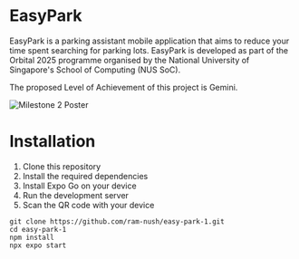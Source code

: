 # EasyPark
EasyPark is a parking assistant mobile application that aims to reduce your time spent searching for parking lots. EasyPark is developed as part of the Orbital 2025 programme organised by the National University of Singapore's School of Computing (NUS SoC).

The proposed Level of Achievement of this project is Gemini.

![Milestone 2 Poster](https://github.com/user-attachments/assets/d156ec02-a0ab-48f1-9e28-c5a60a3974b8)


# Installation
1. Clone this repository
2. Install the required dependencies
3. Install Expo Go on your device
4. Run the development server
5. Scan the QR code with your device

```
git clone https://github.com/ram-nush/easy-park-1.git
cd easy-park-1
npm install
npx expo start
```
